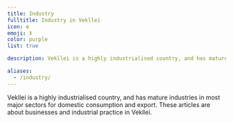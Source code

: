 ```yaml
---
title: Industry
fulltitle: Industry in Vekllei
icon: ⚙️
emoji: ‡
color: purple
list: true

description: Vekllei is a highly industrialised country, and has mature industries in most major sectors for domestic consumption and export.

aliases:
  - /industry/
---
```

Vekllei is a highly industrialised country, and has mature industries in most major sectors for domestic consumption and export. These articles are about businesses and industrial practice in Vekllei.